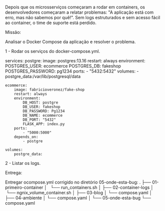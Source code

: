 Depois que os microsserviços começaram a rodar em containers, os desenvolvedores começaram a relatar problemas: "A aplicação está com erro, mas não sabemos por quê!". Sem logs estruturados e sem acesso fácil ao container, o time de suporte está perdido.

Missão:

Analisar o Docker Compose da aplicação e resolver o problema.

1 - Rodar os serviços do docker-compose.yml.

services:
    postgre:
        image: postgres:13.16
        restart: always
        environment:
            POSTGRES_USER: ecommerce
            POSTGRES_DB: fakeshop
            POSTGRES_PASSWORD: pg1234
        ports:
            - "5432:5432"
        volumes:
            - postgre_data:/var/lib/postgresql/data

    ecommerce:
        image: fabricioveronez/fake-shop
        restart: always
        environment:
            DB_HOST: postgre
            DB_USER: fakeshop
            DB_PASSWORD: Pg1234
            DB_NAME: ecommerce
            DB_PORT: "5432"
            FLASK_APP: index.py
        ports:
            - "5000:5000"
        depends_on:
            - postgre

    volumes:
        postgre_data:

2 - Listar os logs.

Entrega:

Entregar ocompose.yml corrigido no diretório 05-onde-esta-bug:
.
├── 01-primeiro-container
│   └── run_containers.sh
│
├── 02-container-logs
│   └── ngnix_volume_container.sh
│
├── 03-blog
│   └── compose.yaml
│
├── 04-ambiente
│   └── compose.yaml
│
└── 05-onde-esta-bug
    └── compose.yaml